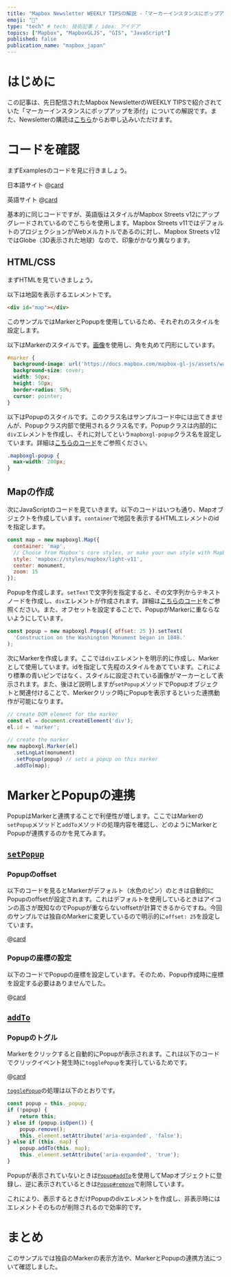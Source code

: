 ```yaml
---
title: "Mapbox Newsletter WEEKLY TIPSの解説 -「マーカーインスタンスにポップアップを添付」"
emoji: "📍"
type: "tech" # tech: 技術記事 / idea: アイデア
topics: ["Mapbox", "MapboxGLJS", "GIS", "JavaScript"]
published: false
publication_name: "mapbox_japan"
---
```


# はじめに

この記事は、先日配信されたMapbox NewsletterのWEEKLY TIPSで紹介されていた「マーカーインスタンスにポップアップを添付」についての解説です。また、Newsletterの購読は[こちら](https://www.mapbox.jp/blog?#:~:text=%E3%83%8B%E3%83%A5%E3%83%BC%E3%82%B9%E3%83%AC%E3%82%BF%E3%83%BC%E3%82%92%E8%B3%BC%E8%AA%AD)からお申し込みいただけます。


# コードを確認

まずExamplesのコードを見に行きましょう。

日本語サイト
@[card](https://docs.mapbox.com/jp/mapbox-gl-js/example/set-popup/)

英語サイト
@[card](https://docs.mapbox.com/mapbox-gl-js/example/set-popup/)

基本的に同じコードですが、英語版はスタイルがMapbox Streets v12にアップグレードされているのでこちらを使用します。Mapbox Streets v11ではデフォルトのプロジェクションがWebメルカトルであるのに対し、Mapbox Streets v12ではGlobe（3D表示された地球）なので、印象がかなり異なります。


## HTML/CSS

まずHTMLを見ていきましょう。

以下は地図を表示するエレメントです。

```HTML
<div id="map"></div>
```

このサンプルではMarkerとPopupを使用しているため、それぞれのスタイルを設定します。

以下はMarkerのスタイルです。[画像](https://docs.mapbox.com/mapbox-gl-js/assets/washington-monument.jpg)を使用し、角を丸めて円形にしています。

```CSS
#marker {
  background-image: url('https://docs.mapbox.com/mapbox-gl-js/assets/washington-monument.jpg');
  background-size: cover;
  width: 50px;
  height: 50px;
  border-radius: 50%;
  cursor: pointer;
}
```

以下はPopupのスタイルです。このクラス名はサンプルコード中には出てきませんが、Popupクラス内部で使用されるクラス名です。Popupクラスは内部的に`div`エレメントを作成し、それに対してという`mapboxgl-popup`クラス名を設定しています。詳細は[こちらのコード](https://github.com/mapbox/mapbox-gl-js/blob/v2.15.0/src/ui/popup.js#L466)をご参照ください。

```CSS
.mapboxgl-popup {
  max-width: 200px;
}
```

## Mapの作成

次にJavaScriptのコードを見ていきます。以下のコードはいつも通り、Mapオブジェクトを作成しています。`container`で地図を表示するHTMLエレメントのidを指定します。

```JavaScript
const map = new mapboxgl.Map({
  container: 'map',
  // Choose from Mapbox's core styles, or make your own style with Mapbox Studio
  style: 'mapbox://styles/mapbox/light-v11',
  center: monument,
  zoom: 15
});
```

Popupを作成します。`setText`で文字列を指定すると、その文字列からテキストノードを作成し、`div`エレメントが作成されます。詳細は[こちらのコード](https://github.com/mapbox/mapbox-gl-js/blob/v2.15.0/src/ui/popup.js#L628)をご参照ください。また、オフセットを設定することで、PopupがMarkerに重ならないようにしています。

```JavaScript
const popup = new mapboxgl.Popup({ offset: 25 }).setText(
  'Construction on the Washington Monument began in 1848.'
);
```

次にMarkerを作成します。ここでは`div`エレメントを明示的に作成し、Markerとして使用しています。idを指定して先程のスタイルをあてています。これにより標準の青いピンではなく、スタイルに設定されている画像がマーカーとして表示されます。また、後ほど説明しますが`setPopup`メソッドでPopupオブジェクトと関連付けることで、Merkerクリック時にPopupを表示するといった連携動作が可能になります。

```JavaScript
// create DOM element for the marker
const el = document.createElement('div');
el.id = 'marker';
 
// create the marker
new mapboxgl.Marker(el)
  .setLngLat(monument)
  .setPopup(popup) // sets a popup on this marker
  .addTo(map);
```


# MarkerとPopupの連携
PopupはMarkerと連携することで利便性が増します。ここではMarkerの`setPopup`メソッドと`addTo`メソッドの処理内容を確認し、どのようにMarkerとPopupが連携するのかを見てみます。

## [`setPopup`](https://github.com/mapbox/mapbox-gl-js/blob/v2.15.0/src/ui/marker.js#L323)

### Popupのoffset
以下のコードを見るとMarkerがデフォルト（水色のピン）のときは自動的にPopupのoffsetが設定されます。これはデフォルトを使用しているときはアイコンの高さが既知なのでPopupが重ならないoffsetが計算できるからですね。今回のサンプルでは独自のMarkerに変更しているので明示的に`offset: 25`を設定しています。

@[card](https://github.com/mapbox/mapbox-gl-js/blob/v2.15.0/src/ui/marker.js#L341-L350)

### Popupの座標の設定
以下のコードでPopupの座標を設定しています。そのため、Popup作成時に座標を設定する必要はありませんでした。

@[card](https://github.com/mapbox/mapbox-gl-js/blob/v2.15.0/src/ui/marker.js#L354)

## [`addTo`](https://github.com/mapbox/mapbox-gl-js/blob/v2.15.0/src/ui/marker.js#L194)

### Popupのトグル
Markerをクリックすると自動的にPopupが表示されます。これは以下のコードでクリックイベント発生時に`togglePopup`を実行しているためです。

@[card](https://github.com/mapbox/mapbox-gl-js/blob/v2.15.0/src/ui/marker.js#L386)

[`togglePopup`](https://github.com/mapbox/mapbox-gl-js/blob/v2.15.0/src/ui/marker.js#L418)の処理は以下のとおりです。

```JavaScript
const popup = this._popup;
if (!popup) {
    return this;
} else if (popup.isOpen()) {
    popup.remove();
    this._element.setAttribute('aria-expanded', 'false');
} else if (this._map) {
    popup.addTo(this._map);
    this._element.setAttribute('aria-expanded', 'true');
}
```

Popupが表示されていないときは[`Popup#addTo`](https://github.com/mapbox/mapbox-gl-js/blob/v2.15.0/src/ui/popup.js#L141)を使用してMapオブジェクトに登録し、逆に表示されているときは[`Popup#remove`](https://github.com/mapbox/mapbox-gl-js/blob/v2.15.0/src/ui/popup.js#L215)で削除しています。

これにより、表示するときだけPopupのdivエレメントを作成し、非表示時にはエレメントそのものが削除されるので効率的です。


# まとめ

このサンプルでは独自のMarkerの表示方法や、MarkerとPopupの連携方法について確認しました。
